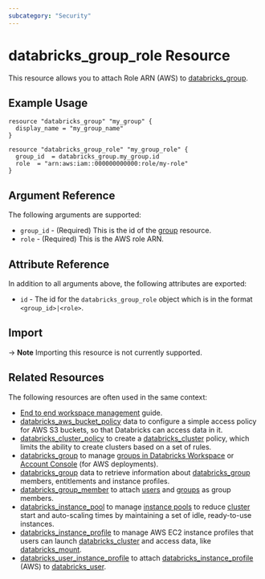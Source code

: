```yaml
---
subcategory: "Security"
---
```

# databricks_group_role Resource

This resource allows you to attach Role ARN (AWS) to [databricks_group](group.md).

## Example Usage

```hcl
resource "databricks_group" "my_group" {
  display_name = "my_group_name"
}

resource "databricks_group_role" "my_group_role" {
  group_id  = databricks_group.my_group.id
  role  = "arn:aws:iam::000000000000:role/my-role"
}
```

## Argument Reference

The following arguments are supported:

* `group_id` - (Required) This is the id of the [group](group.md) resource.
* `role` - (Required) This is the AWS role ARN.

## Attribute Reference

In addition to all arguments above, the following attributes are exported:

* `id` - The id for the `databricks_group_role` object which is in the format `<group_id>|<role>`.

## Import

-> **Note** Importing this resource is not currently supported.

## Related Resources

The following resources are often used in the same context:

* [End to end workspace management](../guides/workspace-management.md) guide.
* [databricks_aws_bucket_policy](../data-sources/aws_bucket_policy.md) data to configure a simple access policy for AWS S3 buckets, so that Databricks can access data in it.
* [databricks_cluster_policy](cluster_policy.md) to create a [databricks_cluster](cluster.md) policy, which limits the ability to create clusters based on a set of rules.
* [databricks_group](group.md) to manage [groups in Databricks Workspace](https://docs.databricks.com/administration-guide/users-groups/groups.html) or [Account Console](https://accounts.cloud.databricks.com/) (for AWS deployments).
* [databricks_group](../data-sources/group.md) data to retrieve information about [databricks_group](group.md) members, entitlements and instance profiles.
* [databricks_group_member](group_member.md) to attach [users](user.md) and [groups](group.md) as group members.
* [databricks_instance_pool](instance_pool.md) to manage [instance pools](https://docs.databricks.com/clusters/instance-pools/index.html) to reduce [cluster](cluster.md) start and auto-scaling times by maintaining a set of idle, ready-to-use instances.
* [databricks_instance_profile](instance_profile.md) to manage AWS EC2 instance profiles that users can launch [databricks_cluster](cluster.md) and access data, like [databricks_mount](mount.md).
* [databricks_user_instance_profile](user_instance_profile.md) to attach [databricks_instance_profile](instance_profile.md) (AWS) to [databricks_user](user.md).
